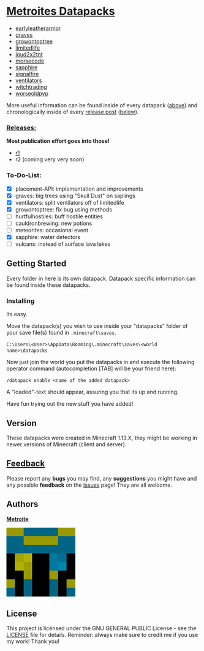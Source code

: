 # [Metroites Datapacks](https://github.com/Metroite/datapacks/archive/master.zip)

* [earlyleatherarmor](https://github.com/Metroite/datapacks/tree/master/earlyleatherarmor)
* [graves](https://github.com/Metroite/datapacks/tree/master/graves)
* [growontoptree](https://github.com/Metroite/datapacks/tree/master/growontoptree)
* [limitedlife](https://github.com/Metroite/datapacks/tree/master/limitedlife)
* [loud2x2tnt](https://github.com/Metroite/datapacks/tree/master/loud2x2tnt)
* [morsecode](https://github.com/Metroite/datapacks/tree/master/morsecode)
* [sapphire](https://github.com/Metroite/datapacks/tree/master/sapphire)
* [signalfire](https://github.com/Metroite/datapacks/tree/master/signalfire)
* [ventilators](https://github.com/Metroite/datapacks/tree/master/ventilators)
* [witchtrading](https://github.com/Metroite/datapacks/tree/master/witchtrading)
* [worseoldpvp](https://github.com/Metroite/datapacks/tree/master/worseoldpvp)

More useful information can be found inside of every datapack ([above](https://github.com/Metroite/datapacks#metroites-datapacks)) and chronologically inside of every [release post](https://github.com/Metroite/datapacks/releases) ([below](https://github.com/Metroite/datapacks#releases)).

### [Releases:](https://github.com/Metroite/datapacks/releases)

**Most publication effort goes into those!**

* [r1](https://github.com/Metroite/datapacks/releases/tag/r1)
* r2 (coming very very soon)

### To-Do-List:

- [X] placement-API: implementation and improvements
- [X] graves: big trees using "Skull Dust" on saplings
- [X] ventilators: split ventilators off of limitedlife
- [X] growontoptree: fix bug using methods
- [ ] hurtfulhostiles: buff hostile entities
- [ ] cauldronbrewing: new potions
- [ ] meteorites: occasional event
- [X] sapphire: water detectors
- [ ] vulcans: instead of surface lava lakes

## Getting Started

Every folder in here is its own datapack. Datapack specific information can be found inside these datapacks.

### Installing

Its easy.

Move the datapack(s) you wish to use inside your "datapacks" folder of your save file(s) found in `.minecraft\saves`.

```
C:\Users\<User>\AppData\Roaming\.minecraft\saves\<world name>\datapacks
```

Now just join the world you put the datapacks in and execute the following operator command (autocompletion [TAB] will be your friend here):

```
/datapack enable <name of the added datapack>
```
A "loaded"-text should appear, assuring you that its up and running.

Have fun trying out the new stuff you have added!

## Version

These datapacks were created in Minecraft 1.13.X, they might be working in newer versions of Minecraft (client and server).

## [Feedback](https://github.com/Metroite/datapacks/issues)

Please report any **bugs** you may find, any **suggestions** you might have and any possible **feedback** on the [Issues](https://github.com/Metroite/datapacks/issues) page! They are all welcome.

## Authors

[**Metroite**](https://github.com/Metroite)

![Metroite](Metroite.png?raw=true "Metroite")

## License

This project is licensed under the GNU GENERAL PUBLIC License - see the [LICENSE](https://github.com/Metroite/datapacks/blob/master/LICENSE) file for details.
Reminder: always make sure to credit me if you use my work! Thank you!
